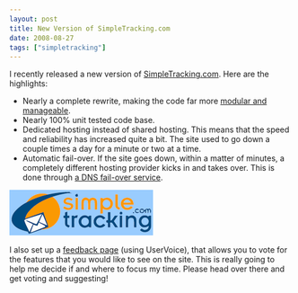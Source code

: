 ```yaml
---
layout: post
title: New Version of SimpleTracking.com
date: 2008-08-27
tags: ["simpletracking"]
---
```


I recently released a new version of [SimpleTracking.com](http://www.simpletracking.com/). Here are the highlights:

* Nearly a complete rewrite, making the code far more [modular and manageable](http://www.ytechie.com/2008/06/a-dependency-injection-example-with-springnet.html).
* Nearly 100% unit tested code base.
* Dedicated hosting instead of shared hosting. This means that the speed and reliability has increased quite a bit. The site used to go down a couple times a day for a minute or two at a time.
* Automatic fail-over. If the site goes down, within a matter of minutes, a completely different hosting provider kicks in and takes over. This is done through [a DNS fail-over service](http://www.dnsmadeeasy.com/s0306/prod/dnsfosm.html). 

![image](image-thumb.png)

I also set up a [feedback page](http://feedback.simpletracking.com/) (using UserVoice), that allows you to vote for the features that you would like to see on the site. This is really going to help me decide if and where to focus my time. Please head over there and get voting and suggesting!